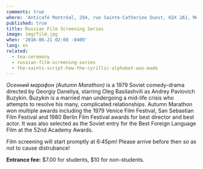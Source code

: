 ```yaml
---
comments: true
where: 'Anticafé Montréal, 294, rue Sainte-Catherine Ouest, H2X 2A1, Montréal QC'
published: true
title: Russian Film Screening Series
image: img/film.jpg
when: '2016-06-21 02:08 -0400'
lang: en
related:
  - tea-ceremony
  - russian-film-screening-series
  - the-saints-script-how-the-cyrillic-alphabet-was-made
---
```

_Осенний марафон (Autumn Marathon)_ is a 1979 Soviet comedy-drama directed by Georgiy Daneliya, starring Oleg Basilashvili as Andrey Pavlovich Buzykin. Buzykin is a married man undergoing a mid-life crisis who attempts to resolve his many, complicated relationships. Autumn Marathon won multiple awards including the 1979 Venice Film Festival, San Sebastian Film Festival and 1980 Berlin Film Festival awards for best director and best actor. It was also selected as the Soviet entry for the Best Foreign Language Film at the 52nd Academy Awards.

Film screening will start promptly at 6:45pm! Please arrive before then so as not to cause distrubance!

**Entrance fee:** $7.00 for students, $10 for non-students.
